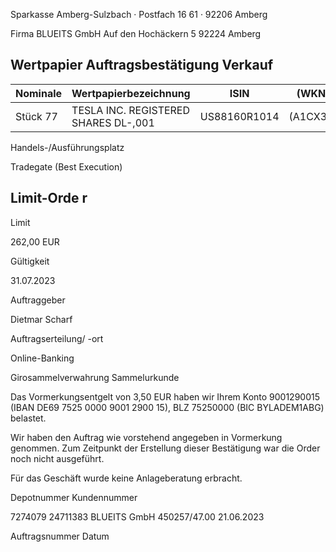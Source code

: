 <!-- image -->

Sparkasse Amberg-Sulzbach · Postfach 16 61 · 92206 Amberg

Firma BLUEITS GmbH Auf den Hochäckern 5 92224 Amberg

## Wertpapier Auftragsbestätigung Verkauf

| Nominale   | Wertpapierbezeichnung                | ISIN         | (WKN)    |
|------------|--------------------------------------|--------------|----------|
| Stück 77   | TESLA INC. REGISTERED SHARES DL-,001 | US88160R1014 | (A1CX3T) |

Handels-/Ausführungsplatz

Tradegate (Best Execution)

## Limit-Orde r

Limit

262,00 EUR

Gültigkeit

31.07.2023

Auftraggeber

Dietmar Scharf

Auftragserteilung/ -ort

Online-Banking

Girosammelverwahrung Sammelurkunde

Das Vormerkungsentgelt von 3,50 EUR haben wir Ihrem Konto 9001290015 (IBAN DE69 7525 0000 9001 2900 15), BLZ 75250000 (BIC BYLADEM1ABG) belastet.

Wir haben den Auftrag wie vorstehend angegeben in Vormerkung genommen. Zum Zeitpunkt der Erstellung dieser Bestätigung war die Order noch nicht ausgeführt.

Für das Geschäft wurde keine Anlageberatung erbracht.

Depotnummer Kundennummer

7274079 24711383 BLUEITS GmbH 450257/47.00 21.06.2023

Auftragsnummer Datum